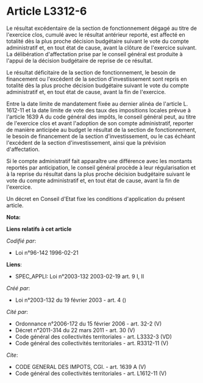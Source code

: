 # Article L3312-6

Le résultat excédentaire de la section de fonctionnement dégagé au titre de l'exercice clos, cumulé avec le résultat
antérieur reporté, est affecté en totalité dès la plus proche décision budgétaire suivant le vote du compte administratif et,
en tout état de cause, avant la clôture de l'exercice suivant. La délibération d'affectation prise par le conseil général est
produite à l'appui de la décision budgétaire de reprise de ce résultat. 

Le résultat déficitaire de la section de fonctionnement, le besoin de financement ou l'excédent de la section
d'investissement sont repris en totalité dès la plus proche décision budgétaire suivant le vote du compte administratif et,
en tout état de cause, avant la fin de l'exercice. 

Entre la date limite de mandatement fixée au dernier alinéa de l'article L. 1612-11 et la date limite de vote des taux des
impositions locales prévue à l'article 1639 A du code général des impôts, le conseil général peut, au titre de l'exercice
clos et avant l'adoption de son compte administratif, reporter de manière anticipée au budget le résultat de la section de
fonctionnement, le besoin de financement de la section d'investissement, ou le cas échéant l'excédent de la section
d'investissement, ainsi que la prévision d'affectation. 

Si le compte administratif fait apparaître une différence avec les montants reportés par anticipation, le conseil général
procède à leur régularisation et à la reprise du résultat dans la plus proche décision budgétaire suivant le vote du compte
administratif et, en tout état de cause, avant la fin de l'exercice. 

Un décret en Conseil d'Etat fixe les conditions d'application du présent article.

**Nota:**



**Liens relatifs à cet article**

_Codifié par_:

  - Loi n°96-142 1996-02-21

**Liens**:

  - SPEC_APPLI: Loi n°2003-132 2003-02-19 art. 9 I, II

_Créé par_:

  - Loi n°2003-132 du 19 février 2003 - art. 4 ()

_Cité par_:

  - Ordonnance n°2006-172 du 15 février 2006 - art. 32-2 (V)
  - Décret n°2011-314 du 22 mars 2011 - art. 30 (V)
  - Code général des collectivités territoriales - art. L3332-3 (VD)
  - Code général des collectivités territoriales - art. R3312-11 (V)

_Cite_:

  - CODE GENERAL DES IMPOTS, CGI. - art. 1639 A (V)
  - Code général des collectivités territoriales - art. L1612-11 (V)
